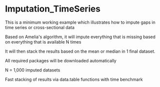# Imputation_TimeSeries

This is a minimum working example which illustrates how to impute gaps in time series or cross-sectional data

Based on Amelia's algorithm, it will impute everything that is missing based on everything that is available N times

It will then stack the results based on the mean or median in 1 final dataset.

All required packages will be downloaded automatically

N = 1,000 imputed datasets

Fast stacking of results via data.table functions with time benchmark

